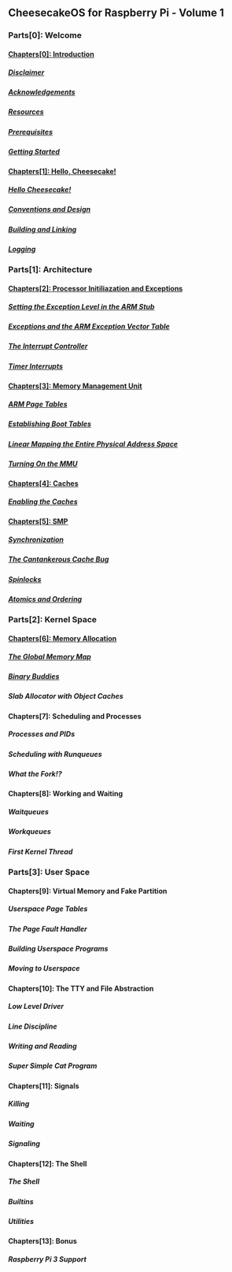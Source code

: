 ## CheesecakeOS for Raspberry Pi - Volume 1
### Parts[0]: Welcome
#### [Chapters[0]: Introduction](chapter0/chapter0.md)
  ##### [*Disclaimer*](chapter0/disclaimer.md)
  ##### [*Acknowledgements*](chapter0/acknowledgements.md)
  ##### [*Resources*](chapter0/resources.md)
  ##### [*Prerequisites*](chapter0/prerequisites.md)
  ##### [*Getting Started*](chapter0/getting-started.md)
#### [Chapters[1]: Hello, Cheesecake!](chapter1/chapter1.md)
  ##### [*Hello Cheesecake!*](chapter1/hello-cheesecake.md)
  ##### [*Conventions and Design*](chapter1/conventions-design.md)
  ##### [*Building and Linking*](chapter1/building-linking.md)
  ##### [*Logging*](chapter1/logging.md)
### Parts[1]: Architecture
#### [Chapters[2]: Processor Initiliazation and Exceptions](chapter2/chapter2.md)
  ##### [*Setting the Exception Level in the ARM Stub*](chapter2/arm-stub.md)
  ##### [*Exceptions and the ARM Exception Vector Table*](chapter2/exception-vector-table.md)
  ##### [*The Interrupt Controller*](chapter2/interrupt-controller.md)
  ##### [*Timer Interrupts*](chapter2/timer-interrupts.md)
#### [Chapters[3]: Memory Management Unit](chapter3/chapter3.md)
  ##### [*ARM Page Tables*](chapter3/arm-page-tables.md)
  ##### [*Establishing Boot Tables*](chapter3/boot-tables.md)
  ##### [*Linear Mapping the Entire Physical Address Space*](chapter3/linear-mapping.md)
  ##### [*Turning On the MMU*](chapter3/mmu.md)
#### [Chapters[4]: Caches](chapter4/chapter4.md)
  ##### [*Enabling the Caches*](chapter4/caches.md)
#### [Chapters[5]: SMP](chapter5/chapter5.md)
  ##### [*Synchronization*](chapter5/synchronization.md)
  ##### [*The Cantankerous Cache Bug*](chapter5/cache-bug.md)
  ##### [*Spinlocks*](chapter5/spinlocks.md)
  ##### [*Atomics and Ordering*](chapter5/atomics-ordering.md)
### Parts[2]: Kernel Space
#### [Chapters[6]: Memory Allocation](chapter6/chapter6.md)
  ##### [*The Global Memory Map*](chapter6/global-memmap.md)
  ##### [*Binary Buddies*](chapter6/binary-buddies.md)
  ##### *Slab Allocator with Object Caches*
#### Chapters[7]: Scheduling and Processes
  ##### *Processes and PIDs*
  ##### *Scheduling with Runqueues*
  ##### *What the Fork!?*
#### Chapters[8]: Working and Waiting
  ##### *Waitqueues*
  ##### *Workqueues*
  ##### *First Kernel Thread*
### Parts[3]: User Space
#### Chapters[9]: Virtual Memory and Fake Partition
  ##### *Userspace Page Tables*
  ##### *The Page Fault Handler*
  ##### *Building Userspace Programs*
  ##### *Moving to Userspace*
#### Chapters[10]: The TTY and File Abstraction
  ##### *Low Level Driver*
  ##### *Line Discipline*
  ##### *Writing and Reading*
  ##### *Super Simple Cat Program*
#### Chapters[11]: Signals
  ##### *Killing*
  ##### *Waiting*
  ##### *Signaling*
#### Chapters[12]: The Shell
  ##### *The Shell*
  ##### *Builtins*
  ##### *Utilities*
#### Chapters[13]: Bonus
  #### *Raspberry Pi 3 Support*
